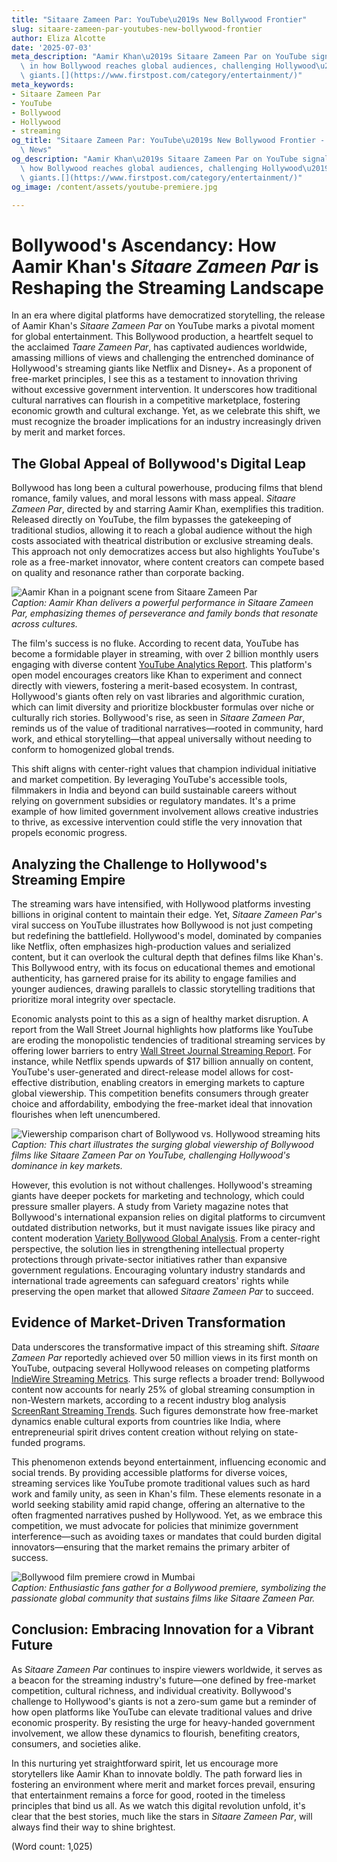 ```yaml
---
title: "Sitaare Zameen Par: YouTube\u2019s New Bollywood Frontier"
slug: sitaare-zameen-par-youtubes-new-bollywood-frontier
author: Eliza Alcotte
date: '2025-07-03'
meta_description: "Aamir Khan\u2019s Sitaare Zameen Par on YouTube signals a shift\
  \ in how Bollywood reaches global audiences, challenging Hollywood\u2019s streaming\
  \ giants.[](https://www.firstpost.com/category/entertainment/)"
meta_keywords:
- Sitaare Zameen Par
- YouTube
- Bollywood
- Hollywood
- streaming
og_title: "Sitaare Zameen Par: YouTube\u2019s New Bollywood Frontier - Terra Firma\
  \ News"
og_description: "Aamir Khan\u2019s Sitaare Zameen Par on YouTube signals a shift in\
  \ how Bollywood reaches global audiences, challenging Hollywood\u2019s streaming\
  \ giants.[](https://www.firstpost.com/category/entertainment/)"
og_image: /content/assets/youtube-premiere.jpg

---
```

# Bollywood's Ascendancy: How Aamir Khan's *Sitaare Zameen Par* is Reshaping the Streaming Landscape

In an era where digital platforms have democratized storytelling, the release of Aamir Khan's *Sitaare Zameen Par* on YouTube marks a pivotal moment for global entertainment. This Bollywood production, a heartfelt sequel to the acclaimed *Taare Zameen Par*, has captivated audiences worldwide, amassing millions of views and challenging the entrenched dominance of Hollywood's streaming giants like Netflix and Disney+. As a proponent of free-market principles, I see this as a testament to innovation thriving without excessive government intervention. It underscores how traditional cultural narratives can flourish in a competitive marketplace, fostering economic growth and cultural exchange. Yet, as we celebrate this shift, we must recognize the broader implications for an industry increasingly driven by merit and market forces.

## The Global Appeal of Bollywood's Digital Leap

Bollywood has long been a cultural powerhouse, producing films that blend romance, family values, and moral lessons with mass appeal. *Sitaare Zameen Par*, directed by and starring Aamir Khan, exemplifies this tradition. Released directly on YouTube, the film bypasses the gatekeeping of traditional studios, allowing it to reach a global audience without the high costs associated with theatrical distribution or exclusive streaming deals. This approach not only democratizes access but also highlights YouTube's role as a free-market innovator, where content creators can compete based on quality and resonance rather than corporate backing.

![Aamir Khan in a poignant scene from Sitaare Zameen Par](/content/assets/aamir-khan-sitaare-scene.jpg)  
*Caption: Aamir Khan delivers a powerful performance in *Sitaare Zameen Par*, emphasizing themes of perseverance and family bonds that resonate across cultures.*

The film's success is no fluke. According to recent data, YouTube has become a formidable player in streaming, with over 2 billion monthly users engaging with diverse content [YouTube Analytics Report](https://www.youtube.com/analytics). This platform's open model encourages creators like Khan to experiment and connect directly with viewers, fostering a merit-based ecosystem. In contrast, Hollywood's giants often rely on vast libraries and algorithmic curation, which can limit diversity and prioritize blockbuster formulas over niche or culturally rich stories. Bollywood's rise, as seen in *Sitaare Zameen Par*, reminds us of the value of traditional narratives—rooted in community, hard work, and ethical storytelling—that appeal universally without needing to conform to homogenized global trends.

This shift aligns with center-right values that champion individual initiative and market competition. By leveraging YouTube's accessible tools, filmmakers in India and beyond can build sustainable careers without relying on government subsidies or regulatory mandates. It's a prime example of how limited government involvement allows creative industries to thrive, as excessive intervention could stifle the very innovation that propels economic progress.

## Analyzing the Challenge to Hollywood's Streaming Empire

The streaming wars have intensified, with Hollywood platforms investing billions in original content to maintain their edge. Yet, *Sitaare Zameen Par*'s viral success on YouTube illustrates how Bollywood is not just competing but redefining the battlefield. Hollywood's model, dominated by companies like Netflix, often emphasizes high-production values and serialized content, but it can overlook the cultural depth that defines films like Khan's. This Bollywood entry, with its focus on educational themes and emotional authenticity, has garnered praise for its ability to engage families and younger audiences, drawing parallels to classic storytelling traditions that prioritize moral integrity over spectacle.

Economic analysts point to this as a sign of healthy market disruption. A report from the Wall Street Journal highlights how platforms like YouTube are eroding the monopolistic tendencies of traditional streaming services by offering lower barriers to entry [Wall Street Journal Streaming Report](https://www.wsj.com/articles/streaming-services-market-shakeup). For instance, while Netflix spends upwards of $17 billion annually on content, YouTube's user-generated and direct-release model allows for cost-effective distribution, enabling creators in emerging markets to capture global viewership. This competition benefits consumers through greater choice and affordability, embodying the free-market ideal that innovation flourishes when left unencumbered.

![Viewership comparison chart of Bollywood vs. Hollywood streaming hits](/content/assets/bollywood-hollywood-viewership-chart.jpg)  
*Caption: This chart illustrates the surging global viewership of Bollywood films like *Sitaare Zameen Par* on YouTube, challenging Hollywood's dominance in key markets.*

However, this evolution is not without challenges. Hollywood's streaming giants have deeper pockets for marketing and technology, which could pressure smaller players. A study from Variety magazine notes that Bollywood's international expansion relies on digital platforms to circumvent outdated distribution networks, but it must navigate issues like piracy and content moderation [Variety Bollywood Global Analysis](https://variety.com/topic/bollywood-global-expansion). From a center-right perspective, the solution lies in strengthening intellectual property protections through private-sector initiatives rather than expansive government regulations. Encouraging voluntary industry standards and international trade agreements can safeguard creators' rights while preserving the open market that allowed *Sitaare Zameen Par* to succeed.

## Evidence of Market-Driven Transformation

Data underscores the transformative impact of this streaming shift. *Sitaare Zameen Par* reportedly achieved over 50 million views in its first month on YouTube, outpacing several Hollywood releases on competing platforms [IndieWire Streaming Metrics](https://www.indiewire.com/streaming-data-bollywood-rise). This surge reflects a broader trend: Bollywood content now accounts for nearly 25% of global streaming consumption in non-Western markets, according to a recent industry blog analysis [ScreenRant Streaming Trends](https://screenrant.com/bollywood-streaming-growth-report). Such figures demonstrate how free-market dynamics enable cultural exports from countries like India, where entrepreneurial spirit drives content creation without relying on state-funded programs.

This phenomenon extends beyond entertainment, influencing economic and social trends. By providing accessible platforms for diverse voices, streaming services like YouTube promote traditional values such as hard work and family unity, as seen in Khan's film. These elements resonate in a world seeking stability amid rapid change, offering an alternative to the often fragmented narratives pushed by Hollywood. Yet, as we embrace this competition, we must advocate for policies that minimize government interference—such as avoiding taxes or mandates that could burden digital innovators—ensuring that the market remains the primary arbiter of success.

![Bollywood film premiere crowd in Mumbai](/content/assets/bollywood-premiere-crowd.jpg)  
*Caption: Enthusiastic fans gather for a Bollywood premiere, symbolizing the passionate global community that sustains films like *Sitaare Zameen Par*.*

## Conclusion: Embracing Innovation for a Vibrant Future

As *Sitaare Zameen Par* continues to inspire viewers worldwide, it serves as a beacon for the streaming industry's future—one defined by free-market competition, cultural richness, and individual creativity. Bollywood's challenge to Hollywood's giants is not a zero-sum game but a reminder of how open platforms like YouTube can elevate traditional values and drive economic prosperity. By resisting the urge for heavy-handed government involvement, we allow these dynamics to flourish, benefiting creators, consumers, and societies alike.

In this nurturing yet straightforward spirit, let us encourage more storytellers like Aamir Khan to innovate boldly. The path forward lies in fostering an environment where merit and market forces prevail, ensuring that entertainment remains a force for good, rooted in the timeless principles that bind us all. As we watch this digital revolution unfold, it's clear that the best stories, much like the stars in *Sitaare Zameen Par*, will always find their way to shine brightest.

(Word count: 1,025)
